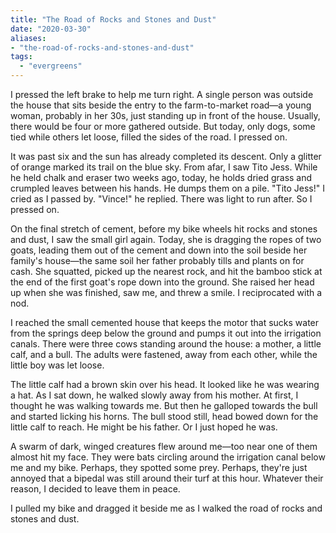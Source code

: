 ```yaml
---
title: "The Road of Rocks and Stones and Dust"
date: "2020-03-30"
aliases:
- "the-road-of-rocks-and-stones-and-dust"
tags:
  - "evergreens"
---
```


I pressed the left brake to help me turn right. A single person was outside the house that sits beside the entry to the farm-to-market road—a young woman, probably in her 30s, just standing up in front of the house. Usually, there would be four or more gathered outside. But today, only dogs, some tied while others let loose, filled the sides of the road. I pressed on.

It was past six and the sun has already completed its descent. Only a glitter of orange marked its trail on the blue sky. From afar, I saw Tito Jess. While he held chalk and eraser two weeks ago, today, he holds dried grass and crumpled leaves between his hands. He dumps them on a pile. "Tito Jess!" I cried as I passed by. "Vince!" he replied. There was light to run after. So I pressed on.

On the final stretch of cement, before my bike wheels hit rocks and stones and dust, I saw the small girl again. Today, she is dragging the ropes of two goats, leading them out of the cement and down into the soil beside her family's house—the same soil her father probably tills and plants on for cash. She squatted, picked up the nearest rock, and hit the bamboo stick at the end of the first goat's rope down into the ground. She raised her head up when she was finished, saw me, and threw a smile. I reciprocated with a nod.

I reached the small cemented house that keeps the motor that sucks water from the springs deep below the ground and pumps it out into the irrigation canals. There were three cows standing around the house: a mother, a little calf, and a bull. The adults were fastened, away from each other, while the little boy was let loose.

The little calf had a brown skin over his head. It looked like he was wearing a hat. As I sat down, he walked slowly away from his mother. At first, I thought he was walking towards me. But then he galloped towards the bull and started licking his horns. The bull stood still, head bowed down for the little calf to reach. He might be his father. Or I just hoped he was.

A swarm of dark, winged creatures flew around me—too near one of them almost hit my face. They were bats circling around the irrigation canal below me and my bike. Perhaps, they spotted some prey. Perhaps, they're just annoyed that a bipedal was still around their turf at this hour. Whatever their reason, I decided to leave them in peace.

I pulled my bike and dragged it beside me as I walked the road of rocks and stones and dust.
